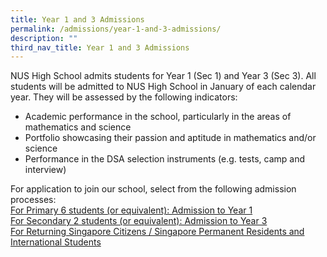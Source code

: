 ```yaml
---
title: Year 1 and 3 Admissions
permalink: /admissions/year-1-and-3-admissions/
description: ""
third_nav_title: Year 1 and 3 Admissions
---
```

NUS High School admits students for Year 1 (Sec 1) and Year 3 (Sec 3). All students will be admitted to NUS High School in January of each calendar year. They will be assessed by the following indicators:

*   Academic performance in the school, particularly in the areas of mathematics and science&nbsp;
*   Portfolio showcasing their passion and aptitude in mathematics and/or science&nbsp;
*   Performance in the DSA selection instruments (e.g. tests, camp and interview)

For application to join our school, select from the following admission processes:<br>
<a href="/admissions/year-1-and-3-admissions/year-1-admissions/">For Primary 6 students (or equivalent): Admission to Year 1</a><br>
<a href="/admissions/year-1-and-3-admissions/year-3-admissions/">For Secondary 2 students (or equivalent): Admission to Year 3</a><br>
<a href="/admissions/year-1-and-3-admissions/admissions-for-singapore-citizen-pr-and-international-students/">For Returning Singapore Citizens / Singapore Permanent Residents and International Students</a><br>
